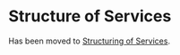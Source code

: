 # Structure of Services

Has been moved to [Structuring of Services](../../ElementsApplicationPattern/StructureOfServices/StructureOfServices.md).
